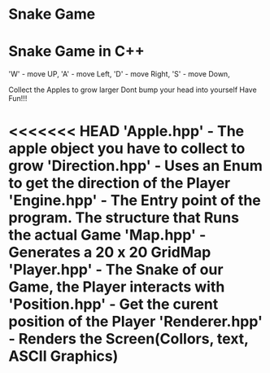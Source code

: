 # Snake Game

# Snake Game in C++

'W' - move UP,
'A' - move Left,
'D' - move Right,
'S' - move Down,

Collect the Apples to grow larger Dont bump your head into yourself Have Fun!!!


<<<<<<< HEAD
'Apple.hpp' - The apple object you have to collect to grow
'Direction.hpp' - Uses an Enum to get the direction of the Player
'Engine.hpp' - The Entry point of the program. The structure that Runs the actual Game
'Map.hpp' - Generates a 20 x 20 GridMap
'Player.hpp' - The Snake of our Game, the Player interacts with
'Position.hpp' - Get the curent position of the Player
'Renderer.hpp' - Renders the Screen(Collors, text, ASCII Graphics)
=======
